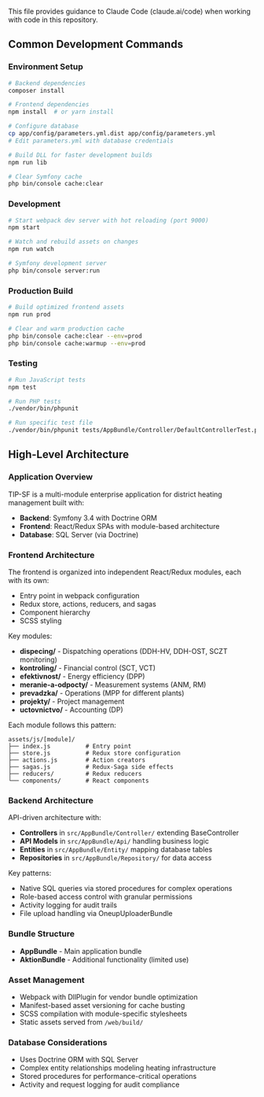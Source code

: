 This file provides guidance to Claude Code (claude.ai/code) when working with code in this repository.

## Common Development Commands

### Environment Setup
```bash
# Backend dependencies
composer install

# Frontend dependencies
npm install  # or yarn install

# Configure database
cp app/config/parameters.yml.dist app/config/parameters.yml
# Edit parameters.yml with database credentials

# Build DLL for faster development builds
npm run lib

# Clear Symfony cache
php bin/console cache:clear
```

### Development
```bash
# Start webpack dev server with hot reloading (port 9000)
npm start

# Watch and rebuild assets on changes
npm run watch

# Symfony development server
php bin/console server:run
```

### Production Build
```bash
# Build optimized frontend assets
npm run prod

# Clear and warm production cache
php bin/console cache:clear --env=prod
php bin/console cache:warmup --env=prod
```

### Testing
```bash
# Run JavaScript tests
npm test

# Run PHP tests
./vendor/bin/phpunit

# Run specific test file
./vendor/bin/phpunit tests/AppBundle/Controller/DefaultControllerTest.php
```

## High-Level Architecture

### Application Overview
TIP-SF is a multi-module enterprise application for district heating management built with:
- **Backend**: Symfony 3.4 with Doctrine ORM
- **Frontend**: React/Redux SPAs with module-based architecture
- **Database**: SQL Server (via Doctrine)

### Frontend Architecture
The frontend is organized into independent React/Redux modules, each with its own:
- Entry point in webpack configuration
- Redux store, actions, reducers, and sagas
- Component hierarchy
- SCSS styling

Key modules:
- **dispecing/** - Dispatching operations (DDH-HV, DDH-OST, SCZT monitoring)
- **kontroling/** - Financial control (SCT, VCT)
- **efektivnost/** - Energy efficiency (DPP)
- **meranie-a-odpocty/** - Measurement systems (ANM, RM)
- **prevadzka/** - Operations (MPP for different plants)
- **projekty/** - Project management
- **uctovnictvo/** - Accounting (DP)

Each module follows this pattern:
```
assets/js/[module]/
├── index.js          # Entry point
├── store.js          # Redux store configuration
├── actions.js        # Action creators
├── sagas.js          # Redux-Saga side effects
├── reducers/         # Redux reducers
└── components/       # React components
```

### Backend Architecture
API-driven architecture with:
- **Controllers** in `src/AppBundle/Controller/` extending BaseController
- **API Models** in `src/AppBundle/Api/` handling business logic
- **Entities** in `src/AppBundle/Entity/` mapping database tables
- **Repositories** in `src/AppBundle/Repository/` for data access

Key patterns:
- Native SQL queries via stored procedures for complex operations
- Role-based access control with granular permissions
- Activity logging for audit trails
- File upload handling via OneupUploaderBundle

### Bundle Structure
- **AppBundle** - Main application bundle
- **AktionBundle** - Additional functionality (limited use)

### Asset Management
- Webpack with DllPlugin for vendor bundle optimization
- Manifest-based asset versioning for cache busting
- SCSS compilation with module-specific stylesheets
- Static assets served from `/web/build/`

### Database Considerations
- Uses Doctrine ORM with SQL Server
- Complex entity relationships modeling heating infrastructure
- Stored procedures for performance-critical operations
- Activity and request logging for audit compliance